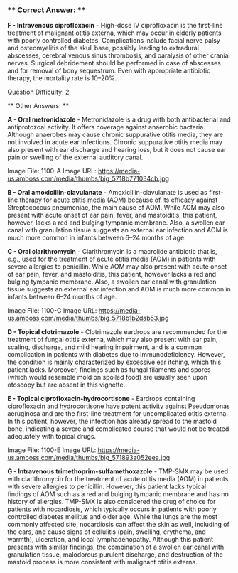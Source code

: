 ### ** Correct Answer: **

**F - Intravenous ciprofloxacin** - High-dose IV ciprofloxacin is the first-line treatment of malignant otitis externa, which may occur in elderly patients with poorly controlled diabetes. Complications include facial nerve palsy and osteomyelitis of the skull base, possibly leading to extradural abscesses, cerebral venous sinus thrombosis, and paralysis of other cranial nerves. Surgical debridement should be performed in case of abscesses and for removal of bony sequestrum. Even with appropriate antibiotic therapy, the mortality rate is 10–20%.

Question Difficulty: 2

** Other Answers: **

**A - Oral metronidazole** - Metronidazole is a drug with both antibacterial and antiprotozoal activity. It offers coverage against anaerobic bacteria. Although anaerobes may cause chronic suppurative otitis media, they are not involved in acute ear infections. Chronic suppurative otitis media may also present with ear discharge and hearing loss, but it does not cause ear pain or swelling of the external auditory canal.

Image File: 1100-A
Image URL: https://media-us.amboss.com/media/thumbs/big_5718b771034cb.jpg

**B - Oral amoxicillin-clavulanate** - Amoxicillin-clavulanate is used as first-line therapy for acute otitis media (AOM) because of its efficacy against Streptococcus pneumoniae, the main cause of AOM. While AOM may also present with acute onset of ear pain, fever, and mastoiditis, this patient, however, lacks a red and bulging tympanic membrane. Also, a swollen ear canal with granulation tissue suggests an external ear infection and AOM is much more common in infants between 6–24 months of age.

**C - Oral clarithromycin** - Clarithromycin is a macrolide antibiotic that is, e.g., used for the treatment of acute otitis media (AOM) in patients with severe allergies to penicillin. While AOM may also present with acute onset of ear pain, fever, and mastoiditis, this patient, however lacks a red and bulging tympanic membrane. Also, a swollen ear canal with granulation tissue suggests an external ear infection and AOM is much more common in infants between 6–24 months of age.

Image File: 1100-C
Image URL: https://media-us.amboss.com/media/thumbs/big_5718b1b2dab53.jpg

**D - Topical clotrimazole** - Clotrimazole eardrops are recommended for the treatment of fungal otitis externa, which may also present with ear pain, scaling, discharge, and mild hearing impairment, and is a common complication in patients with diabetes due to immunodeficiency. However, the condition is mainly characterized by excessive ear itching, which this patient lacks. Moreover, findings such as fungal filaments and spores (which would resemble mold on spoiled food) are usually seen upon otoscopy but are absent in this vignette.

**E - Topical ciprofloxacin-hydrocortisone** - Eardrops containing ciprofloxacin and hydrocortisone have potent activity against Pseudomonas aeruginosa and are the first-line treatment for uncomplicated otitis externa. In this patient, however, the infection has already spread to the mastoid bone, indicating a severe and complicated course that would not be treated adequately with topical drugs.

Image File: 1100-E
Image URL: https://media-us.amboss.com/media/thumbs/big_571893a052eea.jpg

**G - Intravenous trimethoprim-sulfamethoxazole** - TMP-SMX may be used with clarithromycin for the treatment of acute otitis media (AOM) in patients with severe allergies to penicillin. However, this patient lacks typical findings of AOM such as a red and bulging tympanic membrane and has no history of allergies. TMP-SMX is also considered the drug of choice for patients with nocardiosis, which typically occurs in patients with poorly controlled diabetes mellitus and older age. While the lungs are the most commonly affected site, nocardiosis can affect the skin as well, including of the ears, and cause signs of cellulitis (pain, swelling, erythema, and warmth), ulceration, and local lymphadenopathy. Although this patient presents with similar findings, the combination of a swollen ear canal with granulation tissue, malodorous purulent discharge, and destruction of the mastoid process is more consistent with malignant otitis externa.

